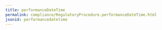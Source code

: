 ```yaml
---
title: performanceDateTime
permalink: compliance/RegulatoryProcedure.performanceDateTime.html
jsonid: performancedatetime
---
```

